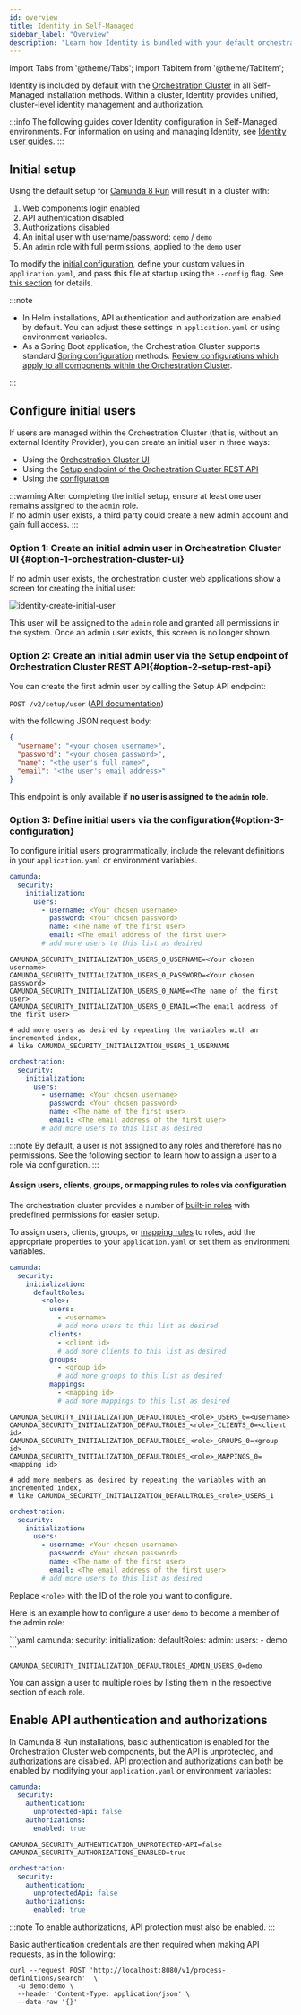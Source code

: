 ```yaml
---
id: overview
title: Identity in Self-Managed
sidebar_label: "Overview"
description: "Learn how Identity is bundled with your default orchestration cluster."
---
```


import Tabs from '@theme/Tabs';
import TabItem from '@theme/TabItem';

Identity is included by default with the [Orchestration Cluster](/self-managed/reference-architecture/reference-architecture.md#orchestration-cluster) in all Self-Managed installation methods. Within a cluster, Identity provides unified, cluster-level identity management and authorization.

:::info
The following guides cover Identity configuration in Self-Managed environments. For information on using and managing Identity, see [Identity user guides](/components/identity/identity-introduction.md).
:::

## Initial setup

Using the default setup for [Camunda 8 Run](/self-managed/quickstart/developer-quickstart/c8run.md) will result in a cluster with:

1. Web components login enabled
2. API authentication disabled
3. Authorizations disabled
4. An initial user with username/password: `demo` / `demo`
5. An `admin` role with full permissions, applied to the `demo` user

To modify the [initial configuration](/self-managed/components/orchestration-cluster/core-settings/configuration/properties.md), define your custom values in `application.yaml`, and pass this file at startup using the `--config` flag. See [this section](/self-managed/quickstart/developer-quickstart/c8run.md#enable-authentication-and-authorization) for details.

:::note

- In Helm installations, API authentication and authorization are enabled by default. You can adjust these settings in `application.yaml` or using environment variables.
- As a Spring Boot application, the Orchestration Cluster supports standard
  [Spring configuration](https://docs.spring.io/spring-boot/reference/features/external-config.html) methods. [Review configurations which apply to all components within the Orchestration Cluster](/self-managed/components/orchestration-cluster/core-settings/configuration/properties.md).

:::

## Configure initial users

If users are managed within the Orchestration Cluster (that is, without an external Identity Provider), you can create an initial user in three ways:

- Using the [Orchestration Cluster UI](#option-1-orchestration-cluster-ui)
- Using the [Setup endpoint of the Orchestration Cluster REST API](#option-2-setup-rest-api)
- Using the [configuration](#option-3-configuration)

:::warning
After completing the initial setup, ensure at least one user remains assigned to the `admin` role.  
If no admin user exists, a third party could create a new admin account and gain full access.
:::

### Option 1: Create an initial admin user in Orchestration Cluster UI {#option-1-orchestration-cluster-ui}

If no admin user exists, the orchestration cluster web applications show a screen for creating the initial user:

![identity-create-initial-user](./img/create-initial-user.png)

This user will be assigned to the `admin` role and granted all permissions in the system. Once an admin user exists, this screen is no longer shown.

### Option 2: Create an initial admin user via the Setup endpoint of Orchestration Cluster REST API{#option-2-setup-rest-api}

You can create the first admin user by calling the Setup API endpoint:

`POST /v2/setup/user` ([API documentation](/apis-tools/orchestration-cluster-api-rest/specifications/create-admin-user.api.mdx))

with the following JSON request body:

```json
{
  "username": "<your chosen username>",
  "password": "<your chosen password>",
  "name": "<the user's full name>",
  "email": "<the user's email address>"
}
```

This endpoint is only available if **no user is assigned to the `admin` role**.

### Option 3: Define initial users via the configuration{#option-3-configuration}

To configure initial users programmatically, include the relevant definitions in your `application.yaml` or environment variables.

<Tabs>
<TabItem value="application-properties" label="Application properties" default>

```yaml
camunda:
  security:
    initialization:
      users:
        - username: <Your chosen username>
          password: <Your chosen password>
          name: <The name of the first user>
          email: <The email address of the first user>
        # add more users to this list as desired
```

</TabItem>
<TabItem value="env" label="Environment variables">

```shell
CAMUNDA_SECURITY_INITIALIZATION_USERS_0_USERNAME=<Your chosen username>
CAMUNDA_SECURITY_INITIALIZATION_USERS_0_PASSWORD=<Your chosen password>
CAMUNDA_SECURITY_INITIALIZATION_USERS_0_NAME=<The name of the first user>
CAMUNDA_SECURITY_INITIALIZATION_USERS_0_EMAIL=<The email address of the first user>

# add more users as desired by repeating the variables with an incremented index,
# like CAMUNDA_SECURITY_INITIALIZATION_USERS_1_USERNAME
```

</TabItem>
<TabItem value="helm" label="Helm values">

```yaml
orchestration:
  security:
    initialization:
      users:
        - username: <Your chosen username>
          password: <Your chosen password>
          name: <The name of the first user>
          email: <The email address of the first user>
        # add more users to this list as desired
```

</TabItem>
</Tabs>

:::note
By default, a user is not assigned to any roles and therefore has no permissions. See the following section to learn how to assign a user to a role via configuration.
:::

#### Assign users, clients, groups, or mapping rules to roles via configuration

The orchestration cluster provides a number of [built-in roles](/components/concepts/access-control/authorizations.md#default-roles) with predefined permissions for easier setup.

To assign users, clients, groups, or [mapping rules](/components/concepts/access-control/mapping-rules.md) to roles, add the appropriate properties to your `application.yaml` or set them as environment variables.

<Tabs>
<TabItem value="application-properties" label="Application properties" default>

```yaml
camunda:
  security:
    initialization:
      defaultRoles:
        <role>:
          users:
            - <username>
            # add more users to this list as desired
          clients:
            - <client id>
            # add more clients to this list as desired
          groups:
            - <group id>
            # add more groups to this list as desired
          mappings:
            - <mapping id>
            # add more mappings to this list as desired
```

</TabItem>
<TabItem value="env" label="Environment variables">

```shell
CAMUNDA_SECURITY_INITIALIZATION_DEFAULTROLES_<role>_USERS_0=<username>
CAMUNDA_SECURITY_INITIALIZATION_DEFAULTROLES_<role>_CLIENTS_0=<client id>
CAMUNDA_SECURITY_INITIALIZATION_DEFAULTROLES_<role>_GROUPS_0=<group id>
CAMUNDA_SECURITY_INITIALIZATION_DEFAULTROLES_<role>_MAPPINGS_0=<mapping id>

# add more members as desired by repeating the variables with an incremented index,
# like CAMUNDA_SECURITY_INITIALIZATION_DEFAULTROLES_<role>_USERS_1
```

</TabItem>
<TabItem value="helm" label="Helm values">

```yaml
orchestration:
  security:
    initialization:
      users:
        - username: <Your chosen username>
          password: <Your chosen password>
          name: <The name of the first user>
          email: <The email address of the first user>
        # add more users to this list as desired
```

</TabItem>
</Tabs>

Replace `<role>` with the ID of the role you want to configure.

Here is an example how to configure a user `demo` to become a member of the admin role:

<Tabs>
<TabItem value="application-properties" label="Application properties" default>
```yaml
camunda:
  security:
    initialization:
      defaultRoles:
        admin:
          users:
            - demo
```

</TabItem>
<TabItem value="env" label="Environment variables">

```shell
CAMUNDA_SECURITY_INITIALIZATION_DEFAULTROLES_ADMIN_USERS_0=demo
```

</TabItem>
</Tabs>

You can assign a user to multiple roles by listing them in the respective section of each role.

## Enable API authentication and authorizations

In Camunda 8 Run installations, basic authentication is enabled for the Orchestration Cluster web components, but the API is unprotected, and [authorizations](/components/identity/authorization.md) are disabled. API protection and authorizations can both be enabled by modifying your `application.yaml` or environment variables:

<Tabs>
<TabItem value="application-properties" label="Application properties" default>

```yaml
camunda:
  security:
    authentication:
      unprotected-api: false
    authorizations:
      enabled: true
```

</TabItem>
<TabItem value="env" label="Environment variables">

```shell
CAMUNDA_SECURITY_AUTHENTICATION_UNPROTECTED-API=false
CAMUNDA_SECURITY_AUTHORIZATIONS_ENABLED=true
```

</TabItem>
<TabItem value="helm" label="Helm values">

```yaml
orchestration:
  security:
    authentication:
      unprotectedApi: false
    authorizations:
      enabled: true
```

</TabItem>
</Tabs>

:::note
To enable authorizations, API protection must also be enabled.
:::

Basic authentication credentials are then required when making API requests, as in the following:

```shell
curl --request POST 'http://localhost:8080/v1/process-definitions/search'  \
  -u demo:demo \
  --header 'Content-Type: application/json' \
  --data-raw '{}'
```
